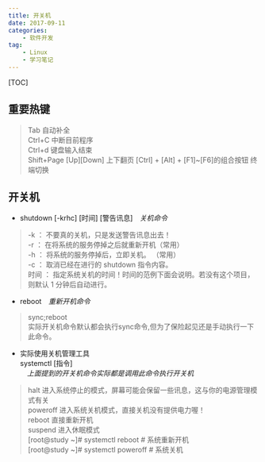 ```yaml
---
title: 开关机
date: 2017-09-11
categories: 
	- 软件开发
tag: 
	- Linux
	- 学习笔记
---
```

[TOC]
## 重要热键
> Tab 自动补全  
Ctrl+C 中断目前程序  
Ctrl+d 键盘输入结束  
Shift+Page [Up][Down] 上下翻页
[Ctrl] + [Alt] + [F1]~[F6]的组合按钮 终端切换 
 
<!--more-->

## 开关机
- shutdown [-krhc] [时间] [警告讯息]　*关机命令*
> -k     ： 不要真的关机，只是发送警告讯息出去！  
-r     ： 在将系统的服务停掉之后就重新开机（常用）  
-h     ： 将系统的服务停掉后，立即关机。 （常用）  
-c     ： 取消已经在进行的 shutdown 指令内容。  
时间   ： 指定系统关机的时间！时间的范例下面会说明。若没有这个项目，则默认 1 分钟后自动进行。

- reboot　*重新开机命令*
> sync;reboot  
实际开关机命令默认都会执行sync命令,但为了保险起见还是手动执行一下此命令。

- 实际使用关机管理工具  
systemctl  [指令]  
　*上面提到的开关机命令实际都是调用此命令执行开关机*  
> halt       进入系统停止的模式，屏幕可能会保留一些讯息，这与你的电源管理模式有关  
poweroff   进入系统关机模式，直接关机没有提供电力喔！  
reboot     直接重新开机  
suspend    进入休眠模式  
[root@study ~]# systemctl reboot    # 系统重新开机  
[root@study ~]# systemctl poweroff  # 系统关机  


